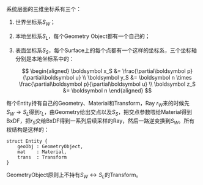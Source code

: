 系统层面的三维坐标系有三个：

1. 世界坐标系$S_W$；

2. 本地坐标系$S_L$，每个Geometry Object都有一个自己的；

3. 表面坐标系$S_S$，每个Surface上的每个点都有一个这样的坐标系，三个坐标轴分别是本地坐标系中的：

   $$
   \begin{aligned}
   \boldsymbol x_S &= \frac{\partial\boldsymbol p}{\partial\boldsymbol u} \\
   \boldsymbol y_S &= \boldsymbol n \times \frac{\partial\boldsymbol p}{\partial\boldsymbol u} \\
   \boldsymbol z_S &= \boldsymbol n
   \end{aligned}
   $$


每个Entity持有自己的Geometry、Material和Transform，Ray $r_W$来的时候先$S_W \to S_L$得到$r_L$，由Geometry给出交点以及$S_S$，把交点参数喂给Material得到BxDF，把$r_S$交给BxDF得到一系列后续采样的Ray，然后一路逆变换到$S_W$。所有权结构是这样的：

```
struct Entity {
    geoObj : GeometryObject,
    mat    : Material,
    trans  : Transform
}
```

GeometryObject原则上不持有$S_W \leftrightarrow S_L$的Transform。


